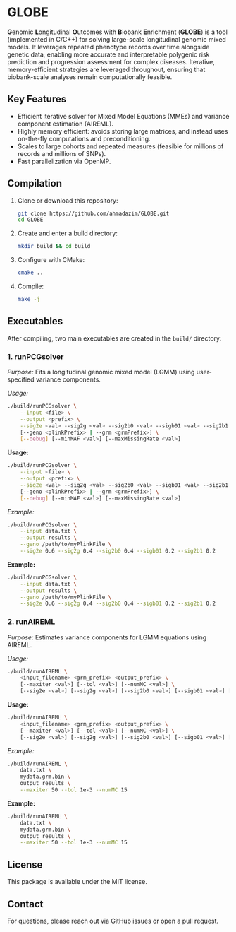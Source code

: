# GLOBE

**G**enomic **L**ongitudinal **O**utcomes with **B**iobank **E**nrichment (**GLOBE**) is a tool (implemented in C/C++) for solving large-scale longitudinal genomic mixed models. It leverages repeated phenotype records over time alongside genetic data, enabling more accurate and interpretable polygenic risk prediction and progression assessment for complex diseases. Iterative, memory-efficient strategies are leveraged throughout, ensuring that biobank-scale analyses remain computationally feasible.

## Key Features
- Efficient iterative solver for Mixed Model Equations (MMEs) and variance component estimation (AIREML).
- Highly memory efficient: avoids storing large matrices, and instead uses on-the-fly computations and preconditioning.
- Scales to large cohorts and repeated measures (feasible for millions of records and millions of SNPs).
- Fast parallelization via OpenMP.

## Compilation
1. Clone or download this repository:
   ```bash
   git clone https://github.com/ahmadazim/GLOBE.git
   cd GLOBE
   ```
2. Create and enter a build directory:
    ```bash
    mkdir build && cd build
    ```
3. Configure with CMake:
    ```bash
    cmake ..
    ```
4. Compile: 
    ```bash
    make -j
    ```

## Executables
After compiling, two main executables are created in the `build/` directory:


### 1. **runPCGsolver**

*Purpose:* Fits a longitudinal genomic mixed model (LGMM) using user-specified variance components.

*Usage:*
```bash
./build/runPCGsolver \
    --input <file> \
    --output <prefix> \
    --sig2e <val> --sig2g <val> --sig2b0 <val> --sigb01 <val> --sig2b1 <val> \
    [--geno <plinkPrefix> | --grm <grmPrefix>] \
    [--debug] [--minMAF <val>] [--maxMissingRate <val>]
```
**Usage:**
 ```bash
 ./build/runPCGsolver \
     --input <file> \
     --output <prefix> \
     --sig2e <val> --sig2g <val> --sig2b0 <val> --sigb01 <val> --sig2b1 <val> \
     [--geno <plinkPrefix> | --grm <grmPrefix>] \
     [--debug] [--minMAF <val>] [--maxMissingRate <val>]
 ```

*Example:*
```bash 
./build/runPCGsolver \
    --input data.txt \
    --output results \
    --geno /path/to/myPlinkFile \
    --sig2e 0.6 --sig2g 0.4 --sig2b0 0.4 --sigb01 0.2 --sig2b1 0.2
```
**Example:**
 ```bash 
 ./build/runPCGsolver \
     --input data.txt \
     --output results \
     --geno /path/to/myPlinkFile \
     --sig2e 0.6 --sig2g 0.4 --sig2b0 0.4 --sigb01 0.2 --sig2b1 0.2
 ```


### 2. **runAIREML**

*Purpose:* Estimates variance components for LGMM equations using AIREML.

*Usage:*
```bash
./build/runAIREML \
    <input_filename> <grm_prefix> <output_prefix> \
    [--maxiter <val>] [--tol <val>] [--numMC <val>] \
    [--sig2e <val>] [--sig2g <val>] [--sig2b0 <val>] [--sigb01 <val>] [--sig2b1 <val>]
```
**Usage:**
 ```bash
 ./build/runAIREML \
     <input_filename> <grm_prefix> <output_prefix> \
     [--maxiter <val>] [--tol <val>] [--numMC <val>] \
     [--sig2e <val>] [--sig2g <val>] [--sig2b0 <val>] [--sigb01 <val>] [--sig2b1 <val>]
 ```

*Example:*
```bash 
./build/runAIREML \
    data.txt \
    mydata.grm.bin \
    output_results \
    --maxiter 50 --tol 1e-3 --numMC 15
```
**Example:**
 ```bash 
 ./build/runAIREML \
     data.txt \
     mydata.grm.bin \
     output_results \
     --maxiter 50 --tol 1e-3 --numMC 15
 ```

## License

This package is available under the MIT license.

## Contact

For questions, please reach out via GitHub issues or open a pull request.
